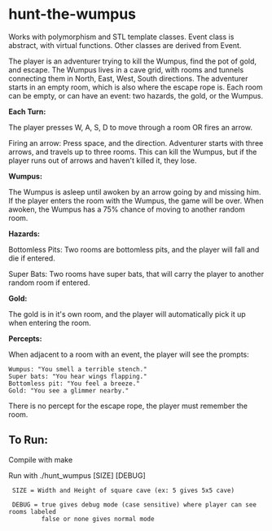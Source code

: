 # hunt-the-wumpus

Works with polymorphism and STL template classes. Event class is abstract, with virtual functions. Other classes are derived from Event. 

The player is an adventurer trying to kill the Wumpus, find the pot of gold, and escape. The Wumpus lives in a cave grid, with rooms and tunnels connecting them in North, East, West, South directions. The adventurer starts in an empty room, which is also where the escape rope is. Each room can be empty, or can have an event: two hazards, the gold, or the Wumpus. 

**Each Turn:**

The player presses W, A, S, D to move through a room OR fires an arrow.

Firing an arrow: Press space, and the direction. Adventurer starts with three arrows, and travels up to three rooms. This can kill the Wumpus, but if the player runs out of arrows and haven't killed it, they lose. 

**Wumpus:** 

The Wumpus is asleep until awoken by an arrow going by and missing him. If the player enters the room with the Wumpus, the game will be over. When awoken, the Wumpus has a 75% chance of moving to another random room.

**Hazards:**

Bottomless Pits: Two rooms are bottomless pits, and the player will fall and die if entered.

Super Bats: Two rooms have super bats, that will carry the player to another random room if entered. 

**Gold:**

The gold is in it's own room, and the player will automatically pick it up when entering the room.

**Percepts:**

When adjacent to a room with an event, the player will see the prompts:

    Wumpus: "You smell a terrible stench."
    Super bats: "You hear wings flapping."
    Bottomless pit: "You feel a breeze."
    Gold: "You see a glimmer nearby."

There is no percept for the escape rope, the player must remember the room.

## To Run:

Compile with make

Run with ./hunt_wumpus [SIZE] [DEBUG]

     SIZE = Width and Height of square cave (ex: 5 gives 5x5 cave)
     
     DEBUG = true gives debug mode (case sensitive) where player can see rooms labeled
             false or none gives normal mode
             
             
